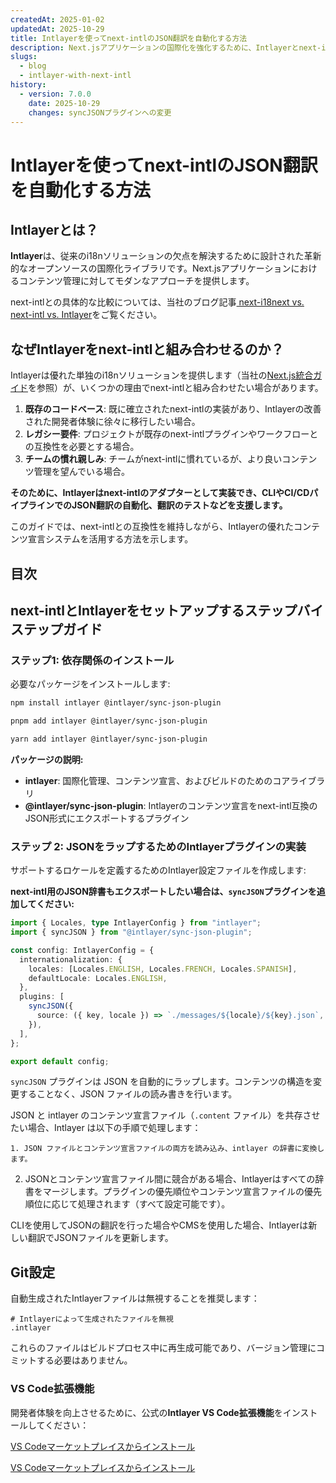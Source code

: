 ```yaml
---
createdAt: 2025-01-02
updatedAt: 2025-10-29
title: Intlayerを使ってnext-intlのJSON翻訳を自動化する方法
description: Next.jsアプリケーションの国際化を強化するために、Intlayerとnext-intlを使ってJSON翻訳を自動化する方法。
slugs:
  - blog
  - intlayer-with-next-intl
history:
  - version: 7.0.0
    date: 2025-10-29
    changes: syncJSONプラグインへの変更
---
```


# Intlayerを使ってnext-intlのJSON翻訳を自動化する方法

## Intlayerとは？

**Intlayer**は、従来のi18nソリューションの欠点を解決するために設計された革新的なオープンソースの国際化ライブラリです。Next.jsアプリケーションにおけるコンテンツ管理に対してモダンなアプローチを提供します。

next-intlとの具体的な比較については、当社のブログ記事[ next-i18next vs. next-intl vs. Intlayer](https://github.com/aymericzip/intlayer/blob/main/docs/blog/ja/next-i18next_vs_next-intl_vs_intlayer.md)をご覧ください。

## なぜIntlayerをnext-intlと組み合わせるのか？

Intlayerは優れた単独のi18nソリューションを提供します（当社の[Next.js統合ガイド](https://github.com/aymericzip/intlayer/blob/main/docs/docs/ja/intlayer_with_nextjs_16.md)を参照）が、いくつかの理由でnext-intlと組み合わせたい場合があります。

1. **既存のコードベース**: 既に確立されたnext-intlの実装があり、Intlayerの改善された開発者体験に徐々に移行したい場合。
2. **レガシー要件**: プロジェクトが既存のnext-intlプラグインやワークフローとの互換性を必要とする場合。
3. **チームの慣れ親しみ**: チームがnext-intlに慣れているが、より良いコンテンツ管理を望んでいる場合。

**そのために、Intlayerはnext-intlのアダプターとして実装でき、CLIやCI/CDパイプラインでのJSON翻訳の自動化、翻訳のテストなどを支援します。**

このガイドでは、next-intlとの互換性を維持しながら、Intlayerの優れたコンテンツ宣言システムを活用する方法を示します。

## 目次

<TOC/>

## next-intlとIntlayerをセットアップするステップバイステップガイド

### ステップ1: 依存関係のインストール

必要なパッケージをインストールします:

```bash packageManager="npm"
npm install intlayer @intlayer/sync-json-plugin
```

```bash packageManager="pnpm"
pnpm add intlayer @intlayer/sync-json-plugin
```

```bash packageManager="yarn"
yarn add intlayer @intlayer/sync-json-plugin
```

**パッケージの説明:**

- **intlayer**: 国際化管理、コンテンツ宣言、およびビルドのためのコアライブラリ
- **@intlayer/sync-json-plugin**: Intlayerのコンテンツ宣言をnext-intl互換のJSON形式にエクスポートするプラグイン

### ステップ 2: JSONをラップするためのIntlayerプラグインの実装

サポートするロケールを定義するためのIntlayer設定ファイルを作成します:

**next-intl用のJSON辞書もエクスポートしたい場合は、`syncJSON`プラグインを追加してください:**

```typescript fileName="intlayer.config.ts"
import { Locales, type IntlayerConfig } from "intlayer";
import { syncJSON } from "@intlayer/sync-json-plugin";

const config: IntlayerConfig = {
  internationalization: {
    locales: [Locales.ENGLISH, Locales.FRENCH, Locales.SPANISH],
    defaultLocale: Locales.ENGLISH,
  },
  plugins: [
    syncJSON({
      source: ({ key, locale }) => `./messages/${locale}/${key}.json`,
    }),
  ],
};

export default config;
```

`syncJSON` プラグインは JSON を自動的にラップします。コンテンツの構造を変更することなく、JSON ファイルの読み書きを行います。

JSON と intlayer のコンテンツ宣言ファイル（`.content` ファイル）を共存させたい場合、Intlayer は以下の手順で処理します：

    1. JSON ファイルとコンテンツ宣言ファイルの両方を読み込み、intlayer の辞書に変換します。

2. JSONとコンテンツ宣言ファイル間に競合がある場合、Intlayerはすべての辞書をマージします。プラグインの優先順位やコンテンツ宣言ファイルの優先順位に応じて処理されます（すべて設定可能です）。

CLIを使用してJSONの翻訳を行った場合やCMSを使用した場合、Intlayerは新しい翻訳でJSONファイルを更新します。

## Git設定

自動生成されたIntlayerファイルは無視することを推奨します：

```plaintext fileName=".gitignore"
# Intlayerによって生成されたファイルを無視
.intlayer
```

これらのファイルはビルドプロセス中に再生成可能であり、バージョン管理にコミットする必要はありません。

### VS Code拡張機能

開発者体験を向上させるために、公式の**Intlayer VS Code拡張機能**をインストールしてください：

[VS Codeマーケットプレイスからインストール](https://marketplace.visualstudio.com/items?itemName=intlayer.intlayer-vs-code-extension)

[VS Codeマーケットプレイスからインストール](https://marketplace.visualstudio.com/items?itemName=intlayer.intlayer-vs-code-extension)

